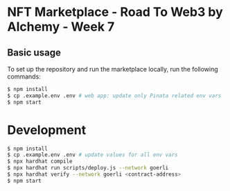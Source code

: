 # NFT Marketplace - Road To Web3 by Alchemy - Week 7

## Basic usage

To set up the repository and run the marketplace locally, run the following commands:

```bash
$ npm install
$ cp .example.env .env # web app: update only Pinata related env vars
$ npm start
```

# Development

```bash
$ npm install
$ cp .example.env .env # update values for all env vars
$ npx hardhat compile
$ npx hardhat run scripts/deploy.js --network goerli
$ npx hardhat verify --network goerli <contract-address>
$ npm start
```
